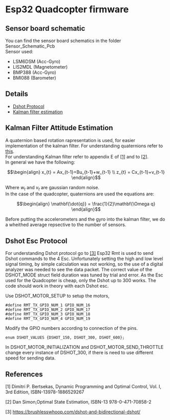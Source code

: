 # Esp32 Quadcopter firmware
## Sensor board schematic
You can find the sensor board schematics in the folder Sensor_Schematic_Pcb \
Sensor used:
- LSM6DSM (Acc-Gyro)
- LIS2MDL (Magnetometer)
- BMP388  (Acc-Gyro)
- BMI088  (Barometer)
## Details
- [Dshot Protocol](#dshot-esc-protocol)
- [Kalman filter estimation](#kalman-filter-attitude-estimation)

## Kalman Filter Attitude Estimation
A quaternion based rotation rapresentation is used, for easier implementation of the kalman filter. For understanding quaternions refer to [this](https://www.google.com/url?sa=t&rct=j&q=&esrc=s&source=web&cd=&cad=rja&uact=8&ved=2ahUKEwjhxsfv96-CAxXcVPEDHbDWA_kQFnoECA8QAQ&url=https%3A%2F%2Fgraphics.stanford.edu%2Fcourses%2Fcs348a-17-winter%2FPapers%2Fquaternion.pdf&usg=AOvVaw3PvGFRNUboT5pRiKrHrWJZ&opi=89978449).
\
For understanding Kalman filter refer to appendix E of [[1]](#1) and to [[2]](#2).
 \
 In general we have the following: 

```math
\begin{align}
 x_{t} = Ax_{t-1}+Bu_{t-1}+w_{t-1}
 \\
 z_{t} = Cx_{t-1}+v_{t-1}
 \end{align}
```
Where $w_t$ and $v_t$ are gaussian random noise.
\
In the case of the quadcopter, quaternions are used the equations are:
```math
\begin{align}
\mathbf{\dot{q}} = \frac{1}{2}\mathbf{\Omega q}
\end{align}
```
Before putting the accelerometers and the gyro into the kalman filter, we do a wheithed average repsective to the number of sensors.

## Dshot Esc Protocol

For understanding Dshot protocol go to [[3]](#3)
Esp32 Rmt is used to send Dshot commands to the 4 Esc.
Unfortunately setting the high and low level signal timing, by simple calculation was not working, so the use of a digital analyzer was needed to see the data packet. The correct value of the DSHOT_MODE struct field duration was tuned by trial and error. As the Esc used for the Quadcopter is cheap, only the Dshot up to 300 works.
The code should work in theory with each Dshot esc.

Use DSHOT_MOTOR_SETUP to setup the motors, 
```
#define RMT_TX_GPIO_NUM_1 GPIO_NUM_16
#define RMT_TX_GPIO_NUM_2 GPIO_NUM_17
#define RMT_TX_GPIO_NUM_3 GPIO_NUM_18
#define RMT_TX_GPIO_NUM_4 GPIO_NUM_19
```
Modify the GPIO numbers according to connection of the pins. 
```
enum DSHOT_VALUES {DSHOT_150, DSHOT_300, DSHOT_600};
```
In DSHOT_MOTOR_INITIALIZATION and DSHOT_MOTOR_SEND_THROTTLE change every instance of DSHOT_300, if there is need to use different speed for sending data. 

## References
<a id="1">[1]</a> 
 Dimitri P. Bertsekas,
Dynamic Programming and Optimal Control, 
Vol. I, 3rd Edition, ISBN-13978-1886529267

<a id="2">[2]</a>
 Dan Simon,Optimal State Estimation, ISBN-13 978-0-471-70858-2

<a id="3">[3]</a> 
 https://brushlesswhoop.com/dshot-and-bidirectional-dshot/



